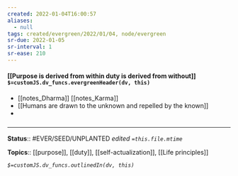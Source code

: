 ```yaml
---
created: 2022-01-04T16:00:57 
aliases:
  - null
tags: created/evergreen/2022/01/04, node/evergreen
sr-due: 2022-01-05
sr-interval: 1
sr-ease: 210
---
```


#### [[Purpose is derived from within duty is derived from without]] `$=customJS.dv_funcs.evergreenHeader(dv, this)`

- [[notes_Dharma]] [[notes_Karma]] 
- [[Humans are drawn to the unknown and repelled by the known]]
- 

### <hr class="footnote"/>

**Status**:: #EVER/SEED/UNPLANTED
*edited `=this.file.mtime`*

**Topics**:: [[purpose]], [[duty]], [[self-actualization]], [[Life principles]]


*`$=customJS.dv_funcs.outlinedIn(dv, this)`*


